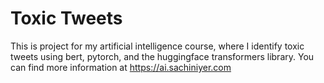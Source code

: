 # Toxic Tweets
This is project for my artificial intelligence course, where I identify toxic tweets using bert, pytorch, and the huggingface transformers library. You can find more information at https://ai.sachiniyer.com
